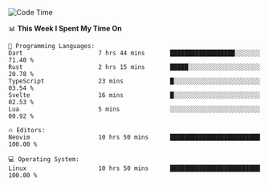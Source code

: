 <!-- [![Top Langs](https://github-readme-stats.vercel.app/api/top-langs/?username=gagahsyuja&theme=dracula&hide_border=true&border_radius=7)](https://github.com/anuraghazra/github-readme-stats) -->

<!--START_SECTION:waka-->
![Code Time](http://img.shields.io/badge/Code%20Time-732%20hrs%2040%20mins-blue)

📊 **This Week I Spent My Time On** 

```text
💬 Programming Languages: 
Dart                     7 hrs 44 mins       ██████████████████░░░░░░░   71.40 % 
Rust                     2 hrs 15 mins       █████░░░░░░░░░░░░░░░░░░░░   20.78 % 
TypeScript               23 mins             █░░░░░░░░░░░░░░░░░░░░░░░░   03.54 % 
Svelte                   16 mins             █░░░░░░░░░░░░░░░░░░░░░░░░   02.53 % 
Lua                      5 mins              ░░░░░░░░░░░░░░░░░░░░░░░░░   00.92 % 

🔥 Editors: 
Neovim                   10 hrs 50 mins      █████████████████████████   100.00 % 

💻 Operating System: 
Linux                    10 hrs 50 mins      █████████████████████████   100.00 % 
```


<!--END_SECTION:waka-->
